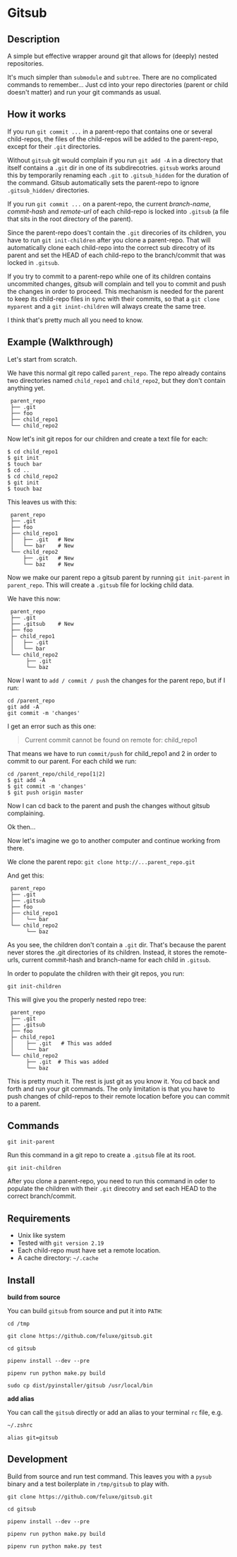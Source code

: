 
# Gitsub

## Description

A simple but effective wrapper around git that allows for (deeply) nested repositories.

It's much simpler than `submodule` and `subtree`. There are no complicated commands to remember... Just cd into your repo directories (parent or child doesn't matter) and run your git commands as usual.


## How it works

If you run `git commit ...` in a parent-repo that contains one or several child-repos, the files of the child-repos will be added to the parent-repo, except for their `.git` directories.

Without `gitsub` git would complain if you run `git add -A` in a directory that itself contains a `.git` dir in one of its subdirecotries. `gitsub` works around this by temporarily renaming each `.git` to `.gitsub_hidden` for the duration of the command. Gitsub automatically sets the parent-repo to ignore `.gitsub_hidden/` directories.

If you run `git commit ...` on a parent-repo, the current *branch-name*, *commit-hash* and *remote-url* of each child-repo is locked into `.gitsub` (a file that sits in the root directory of the parent).

Since the parent-repo does't contain the `.git` direcories of its children, you have to run `git init-children` after you clone a parent-repo. That will automatically clone each child-repo into the correct sub direcotry of its parent and set the HEAD of each child-repo to the branch/commit that was locked in `.gitsub`.

If you try to commit to a parent-repo while one of its children contains uncommited changes, gitsub will complain and tell you to commit and push the changes in order to proceed. This mechanism is needed for the parent to keep its child-repo files in sync with their commits, so that a `git clone myparent` and a `git inint-children` will always create the same tree.

I think that's pretty much all you need to know. 



## Example (Walkthrough)


Let's start from scratch.

We have this normal git repo called `parent_repo`. The repo already contains two directories named `child_repo1` and `child_repo2`, but they don't contain anything yet.

```
 parent_repo
 ├── .git
 ├── foo
 ├── child_repo1
 └── child_repo2

```

Now let's init git repos for our children and create a text file for each:

```
$ cd child_repo1
$ git init
$ touch bar
$ cd ..
$ cd child_repo2
$ git init
$ touch baz
```

This leaves us with this:

```
 parent_repo
 ├── .git
 ├── foo
 ├── child_repo1
 │   ├── .git   # New
 │   └── bar    # New
 └── child_repo2
     ├── .git   # New
     └── baz    # New

```

Now we make our parent repo a gitsub parent by running `git init-parent` in `parent_repo`. This will create a `.gitsub` file for locking child data.

We have this now:


```
 parent_repo
 ├── .git
 ├── .gitsub    # New
 ├── foo
 ├─ child_repo1
 │   ├── .git
 │   └── bar
 └── child_repo2
      ├── .git
      └── baz

```

Now I want to `add / commit / push` the changes for the parent repo, but if I run:

```
cd /parent_repo
git add -A
git commit -m 'changes'
```

I get an error such as this one:

> Current commit cannot be found on remote for: child_repo1

That means we have to run `commit/push` for child_repo1 and 2 in order to commit to our parent. For each child we run:

```
cd /parent_repo/child_repo[1|2]
$ git add -A
$ git commit -m 'changes'
$ git push origin master
```

Now I can cd back to the parent and push the changes without gitsub complaining.

Ok then... 

Now let's imagine we go to another computer and continue working from there.

We clone the parent repo: `git clone http://...parent_repo.git`

And get this:

```
 parent_repo
 ├── .git
 ├── .gitsub
 ├── foo
 ├── child_repo1
 │    └── bar
 └── child_repo2
      └── baz

```
As you see, the children don't contain a `.git` dir. That's because the parent never stores the .git directories of its children. Instead, it stores the remote-urls, current commit-hash and branch-name for each child in `.gitsub`.

In order to populate the children with their git repos, you run:

`git init-children`

This will give you the properly nested repo tree:

```
 parent_repo
 ├── .git
 ├── .gitsub
 ├── foo
 ├─ child_repo1
 │    ├── .git   # This was added
 │    └── bar
 └── child_repo2
      ├── .git  # This was added
      └── baz

```

This is pretty much it. The rest is just git as you know it. You cd back and forth and run your git commands. The only limitation is that you have to push changes of child-repos to their remote location before you can commit to a parent.



## Commands

`git init-parent`

Run this command in a git repo to create a `.gitsub` file at its root.


`git init-children`

After you clone a parent-repo, you need to run this command in oder to populate the children with their `.git` direcotry and set each HEAD to the correct branch/commit.


## Requirements

* Unix like system
* Tested with `git version 2.19`
* Each child-repo must have set a remote location.
* A cache directory: `~/.cache`



## Install

**build from source**

You can build `gitsub` from source and put it into `PATH`:

```
cd /tmp

git clone https://github.com/feluxe/gitsub.git

cd gitsub

pipenv install --dev --pre

pipenv run python make.py build

sudo cp dist/pyinstaller/gitsub /usr/local/bin
```

**add alias**

You can call the `gitsub` directly or add an alias to your terminal `rc` file, e.g.

`~/.zshrc`

    alias git=gitsub


## Development

Build from source and run test command. This leaves you with a `pysub` binary and a test boilerplate in `/tmp/gitsub` to play with.

```
git clone https://github.com/feluxe/gitsub.git

cd gitsub

pipenv install --dev --pre

pipenv run python make.py build

pipenv run python make.py test
```

